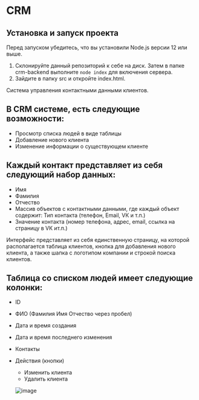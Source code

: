 # CRM

## Установка и запуск проекта

Перед запуском убедитесь, что вы установили Node.js версии 12 или выше.

1. Склонируйте данный репозиторий к себе на диск. Затем в папке crm-backend выполните `node index` для включения сервера.
2. Зайдите в папку src и откройте index.html.

Система управления контактными
данными клиентов.

## В СRM системе, есть следующие возможности:

+ Просмотр списка людей в виде таблицы
+ Добавление нового клиента
+ Изменение информации о существующем клиенте

## Каждый контакт представляет из себя следующий набор данных:

+ Имя
+ Фамилия
+ Отчество
+ Массив объектов с контактными данными, где каждый объект содержит:
  Тип контакта (телефон, Email, VК и т.п.)
+ Значение контакта (номер телефона, адрес, email, ссылка на страницу в VК ит.п.)

Интерфейс представляет из себя единственную страницу, на которой располагается таблица клиентов, кнопка для добавления нового клиента, а также шапка с логотипом компании и строкой поиска клиентов.

## Таблица со списком людей имеет следующие колонки:
+ ID
+ ФИО (Фамилия Имя Отчество через пробел)
+ Дата и время создания
+ Дата и время последнего изменения
+ Контакты
+ Действия (кнопки)
  + Изменить клиента
  + Удалить клиента
  
  ![image](https://user-images.githubusercontent.com/72502985/190442994-1dcadf6b-a6eb-4663-a176-f795a0d60d67.png)
